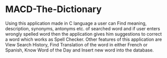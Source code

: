 # MACD-The-Dictionary

Using this application made in C language a user can Find meaning, description, synonyms, antonyms etc. of searched word and if user enters wrongly spelled word then the application gives him suggestions to correct a word which works as Spell Checker. Other features of this application are View Search History, Find Translation of the word in either French or Spanish, Know Word of the Day and Insert new word into the database.
